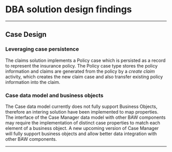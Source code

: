 # DBA solution design findings

---

## Case Design

### Leveraging case persistence
The claims solution implements a Policy case which is persisted as a record to represent the insurance policy. The Policy case type stores the policy information and claims are generated from the policy by a *create claim* activity, which creates the new claim case and also transfer existing policy information into the claim.

### Case data model and business objects
The Case data model currently does not fully support Business Objects, therefore an intering solution have been implemented to map properties.
The interface of the Case Manager data model with other BAW components may require the implementation of distinct case properties to match each element of a business object. A new upcoming version of Case Manager will fully support business objects and allow better data integration with other BAW components.

---


